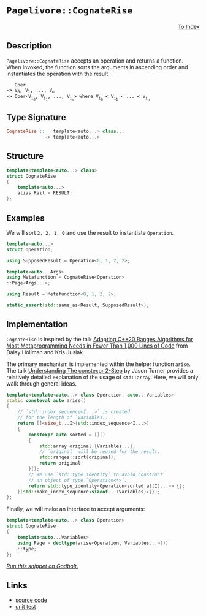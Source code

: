 <!-- Copyright 2024 Feng Mofan
SPDX-License-Identifier: Apache-2.0 -->

# `Pagelivore::CognateRise`

<p style='text-align: right;'><a href="../../../facilities/metafunctions.md#pagelivore-cognate-rise">To Index</a></p>

## Description

`Pagelivore::CognateRise` accepts an operation and returns a function.
When invoked, the function sorts the arguments in ascending order and instantiates the operation with the result.

<pre><code>   Oper
-> V<sub>0</sub>, V<sub>1</sub>, ..., V<sub>n</sub>
-> Oper&lt;V<sub>i<sub>0</sub></sub>, V<sub>i<sub>1</sub></sub>, ..., V<sub>i<sub>n</sub></sub>&gt; where V<sub>i<sub>0</sub></sub> &lt; V<sub>i<sub>1</sub></sub> &lt; ... &lt; V<sub>i<sub>n</sub></sub></code></pre>

## Type Signature

```Haskell
CognateRise ::   template<auto...> class...
              -> template<auto...>
```

## Structure

```C++
template<template<auto...> class>
struct CognateRise
{
    template<auto...>
    alias Rail = RESULT;
};
```

## Examples

We will sort `2, 2, 1, 0` and use the result to instantiate `Operation`.

```C++
template<auto...>
struct Operation;

using SupposedResult = Operation<0, 1, 2, 2>;

template<auto...Args>
using Metafunction = CognateRise<Operation>
::Page<Args...>;

using Result = Metafunction<0, 1, 2, 2>;

static_assert(std::same_as<Result, SupposedResult>);
```

## Implementation

`CognateRise` is inspired by the talk [Adapting C++20 Ranges Algorithms for Most Metaprogramming Needs in Fewer Than 1,000 Lines of Code](https://youtu.be/69PuizjrgBM?list=PLPqbaGB3rnNmIaWPvuu4U6LWt1XooNi-L) from Daisy Hollman and Kris Jusiak.

The primary mechanism is implemented within the helper function `arise`.
The talk [Understanding The constexpr 2-Step](https://youtu.be/_AefJX66io8?list=PLPqbaGB3rnNmIaWPvuu4U6LWt1XooNi-L) by Jason Turner provides a relatively detailed explanation of the usage of `std::array`. Here, we will only walk through general ideas.

```C++
template<template<auto...> class Operation, auto...Variables>
static consteval auto arise()
{    
    // `std::index_sequence<I...>` is created
    // for the length of `Variables...`.
    return []<size_t...I>(std::index_sequence<I...>)
    {
        constexpr auto sorted = []()
        {
            std::array original {Variables...};
            // `original` will be reused for the result.
            std::ranges::sort(original);
            return original;
        }();
        // We use `std::type_identity` to avoid construct
        // an object of type `Operation<*>`.
        return std::type_identity<Operation<sorted.at(I)...>> {};
    }(std::make_index_sequence<sizeof...(Variables)>{});
};
```

Finally, we will make an interface to accept arguments:

```C++
template<template<auto...> class Operation>
struct CognateRise
{
    template<auto...Variables>
    using Page = decltype(arise<Operation, Variables...>())
    ::type;
};
```

[*Run this snippet on Godbolt.*](https://godbolt.org/#z:OYLghAFBqd5QCxAYwPYBMCmBRdBLAF1QCcAaPECAMzwBtMA7AQwFtMQByARg9KtQYEAysib0QXACx8BBAKoBnTAAUAHpwAMvAFYTStJg1DIApACYAQuYukl9ZATwDKjdAGFUtAK4sGIM9KuADJ4DJgAcj4ARpjE/gDspAAOqAqETgwe3r7%2B0ilpjgIhYZEsMXFmiXaYDhlCBEzEBFk%2BfgG2mPaFDPWNBMUR0bEJtg1NLTntCmP9oYNlw5UAlLaoXsTI7BzmAMyhyN5YANQmO25ejrSEAJ6n2CYaAIK7%2B4eYJ2eNxEy3O/dPLwYBy8x1ObjEwBIhAQLDuD2eZj2QLeHzcyGm6CwVDhAKeAHoAFREglHRp4JRHYkEvHwgiYFhJAx0sF0hlMzBgpgXVAAOj5dyOByYCgURwA8klYkxuqRSdy%2BTyAGpkphRegKHGPabSvDIQUCaaYABuYjlRFJxHJmAgS3hJniFiOTpOT2dRzxeJOADYNBiQCBQlhVAB9JQARy8jE2YIAkgq4T6juTBcRMNLMOh4W6PUd%2BMQjgQEO96EZC0dUFRvRplZbVer4z6eVnnamCOsGCcAKxWTsAETBaQAXphgwQFTG7hA/QGGEHQ5gI1GOWc4/y/rbXc77VZN26nWgGIbVEl81zzQoSHT0B9e12e72bc29ycHU/n87p18fuXLcBQqbtxrPA60wBR43ifsdh3R53z3HMTB9KE/2YWgEI0I4AHc6FoI4YiOVMvCUa88wLIt8NArxaDHN9YOnb4jFA/0LyaCAkP/WhbSgmj31bdsfzwZCxFOaDYPtB9OJE98cwAdXeQj3jQ6cCGuSVgzwLBBBuNCC1QUkjVQdT9UPAhiC8BxuKdHNDHLKJtBqAhy0rZTJSrCUpW6MF4z%2BNCm13PdeOIDslJUkd1MYRxlLBNzvg8s5mKvHlpQgGMli8%2B4/hfKwIOEt8xKnAh0H9FgmAAa1C2dMBDcNIyBZc3CHTAKwVCAgJAhROPuV8IIku1sq43FHkJYkjg8YBmDpAAlK1KWJGknlZRl0xZelFuZT55TXbBBQMEVxUlGKMk1aZTIcEbUDG9MpqUXrJKdBb2U5DalRVNVQM1N1CNCYAjmUJhgAUnZbywA5nOtMlrrOaKdQEWVWtesDNptDcYOdf1QZygE%2Bug%2BEhqpPGqTmwaqSOAAVUCCFFAmcfxmmiUJ2kVoe9aiDS%2BFjrMhyodi7Gnk%2BowjiELwknyDMJooqibz29zDrODRZS4WUzEVuF%2BueebGaW5neT5R5iGADVvN5tJ%2BYAWUwBoqC8IFukl0bxswK66q5mX/kef1fv%2BsFdf11nVfhPnvrFhRKIc05bzNi2rdqAQwTlo4FaOJXE5VnmtQaRxkGDYUlBY6cFFYEdhTBIOQ9lQXhdSUXxYIO4JI4FZaE4TteD8DgtFIVBODcaxrCOC91k2E5ER4UgCE0euVhKkBO3iHkvUkABOHZ4i9YeuDMSpEkbjhJF4FgJA0OXW/bzuOF4BQQDlse2/r0g4FgGBEBANYCCSC5yEoNAGToWJwgLzhVAAA4vQAFp55HGAMgPUUgeRmF4BmQgUJCoK34IIEQYh2BSBkIIRQKh1A31ILoBWGFvhJE4DwBuTcW7jw7pwMUFw34OQrEcIBoDwGQOgZIWBRwIAeG/vQfMuwuBLF4NfLQKwIBIC/kkH%2BZAKAQGkbIkAwApBKxoFRWIF8IBRBoVEf8xBrjkN4Ho5gBixS2XskY0gX82CCDFAwWghiCFYCiF4YA4JaC0AvtwXgWBipGHEM4vAqZahGkYgQyqNQLhbBHqEOk2925XCiN8AxHgsA0JMngfePjSBhOIFESuvZ6SGGAFcIw48VhUAMPrRUeBMAYTcq3EeqDhCiHEFglpuC1A0KIfoEpKAe6WH0HgKIF9IArFQEkbo3iQEYjDqYSw1gzAnzyZaLAYybQdC6BkFws4Jh%2BAVsEOYpRyh6HyOkAQ%2ByzmpAuQwAYJzhgK2qNHHoMwrlPM6PZOoMx7lDDiE8t5nhWh6G1E0X5Cx/krH7hsTBlCODN1IMfXgp8WHALAZICBUD45cLMDw3AiDBHDxEaPCpKwixMCwHETZU9JA7B5EveIkgNCSACD6DQnYvQL30JwXepB947C4HPLgXpAEL0AcKzskguCdiXl6RFNDT7n0viSm%2BEjH6SOfgw9%2B8jFECL/mwTgjQWBGniCApg20SnxwXjyQV7cEFEDWXoFp6D2nSE6UobpBDdBKxIUwMhPi4UIqRbQjg9DX4XEchaY1przVCn5lwa1tqeF8JkQIoeOwzDErEbfDVurYgfwUagfhwwjUmpAXGlRC8uBy3UXSYgWidEEJMY0JxI9m1mIsQ4KxNjwr2McTQlxbiPFeKsX4kpgT274BCY4MJ3i7WqCiXSKxcTOg0KSSk64aStjt0ydkkeeSClKCKf40pX0Kl8GqQoWp9TGlWOdW0zBbrZBdPwe3b1fTykLKsEMpJGyJlTIyDMuZgMv1LJWbENZjFxlbK%2Bc4CArh3mkCOSUP51yCgZEQ%2Bc7o4LTkfO2QIXo4wgU5Dw7B15fQcOPNGH0RDoLZgoYhRIKFawYVMe5fC6hBCUWlpjRa%2BNiaeToQgPih16bhGiNJaQcllLKBwt5fy61zL4gyviPEHYLLJDzwVsGxVthlXZrVfADVL9GEFrzcQfVWwjXgJYAoI0eojQJp5OyaY8D8AOvUk62QLrH3YPkB619OgQA7FIL6/1FD2NBoVXQrVTDKzWYxbZ%2BzRxHPWpcw5XhRbU2xHTTsLN57c1ZdkWZorAiQD2eFsGVLwZ0tZ2ICweefA6B1obbo/RrbjHtfMXZLtOSe12IcU4ydmBXHuLECOnJY6Anbt8cEr5s6aGROQNE5dghV0EPXS2rdGTLR7t4AewpxSAlntVRev6V66kNMlE03g96MESCfTggLPTgsfuMIMmwv74D/umZwPEfpQOWGWci1ZYU/0wZebs9wxGDlIdnJR/5yQbndEw8jjICOQWfJeYR5oMPMf4fI2C45qGAU0bx6TonDHcPMYHrCyLnGT6cCjTZuzDmnPpbxe5kgYn8uqrJWmGTmzt7yf8NanYOxOydmZdWjQ4uV6APlVxzgSqr6SZpWYHkEuNCr2XiKwBqmzAK23jsBnyLlcqvEXCuBivGdnwtxPXJmidmSCAA%3D%3D)

## Links

- [source code](../../../../conceptrodon/descend/pagelivore/cognate_rise.hpp)
- [unit test](../../../../tests/unit/metafunctions/pagelivore/cognate_rise.test.hpp)
